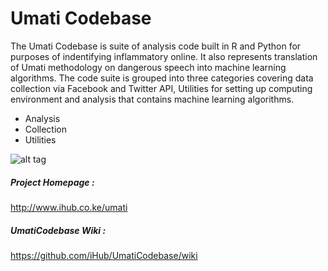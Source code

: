 # Umati Codebase

The Umati Codebase is suite of analysis code built in R and Python for purposes of indentifying inflammatory online. It also represents translation of Umati methodology on dangerous speech into machine learning algorithms. The code suite is grouped into three categories covering data collection via Facebook and Twitter API, Utilities for setting up computing environment and analysis that contains machine learning algorithms.


* Analysis 
* Collection
* Utilities 


![alt tag](http://community.ihub.co.ke/cache/image_resizer/84a93bab303ed9ec81f674926cc16b16.jpg)

##### Project Homepage :
http://www.ihub.co.ke/umati

##### UmatiCodebase Wiki :
https://github.com/iHub/UmatiCodebase/wiki





